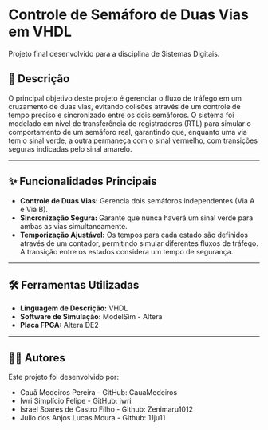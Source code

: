 # Controle de Semáforo de Duas Vias em VHDL

Projeto final desenvolvido para a disciplina de Sistemas Digitais.

## 📝 Descrição

O principal objetivo deste projeto é gerenciar o fluxo de tráfego em um cruzamento de duas vias, evitando colisões através de um controle de tempo preciso e sincronizado entre os dois semáforos. O sistema foi modelado em nível de transferência de registradores (RTL) para simular o comportamento de um semáforo real, garantindo que, enquanto uma via tem o sinal verde, a outra permaneça com o sinal vermelho, com transições seguras indicadas pelo sinal amarelo.

---

## ✨ Funcionalidades Principais

* **Controle de Duas Vias:** Gerencia dois semáforos independentes (Via A e Via B).
* **Sincronização Segura:** Garante que nunca haverá um sinal verde para ambas as vias simultaneamente.
* **Temporização Ajustável:** Os tempos para cada estado são definidos através de um contador, permitindo simular diferentes fluxos de tráfego. A transição entre os estados considera um tempo de segurança.

---

## 🛠️ Ferramentas Utilizadas

* **Linguagem de Descrição:** VHDL
* **Software de Simulação:** ModelSim - Altera 
* **Placa FPGA:** Altera DE2

---

## 👨‍💻 Autores

Este projeto foi desenvolvido por:

* Cauã Medeiros Pereira - GitHub: CauaMedeiros
* Iwri Simplício Felipe - GitHub: iwri
* Israel Soares de Castro Filho - Github: Zenimaru1012
* Julio dos Anjos Lucas Moura - Github: 11ju11
